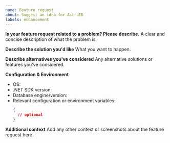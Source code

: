 ```yaml
---
name: Feature request
about: Suggest an idea for AstraID
labels: enhancement
---
```


**Is your feature request related to a problem? Please describe.**
A clear and concise description of what the problem is.

**Describe the solution you'd like**
What you want to happen.

**Describe alternatives you've considered**
Any alternative solutions or features you've considered.

**Configuration & Environment**
- OS: 
- .NET SDK version: 
- Database engine/version: 
- Relevant configuration or environment variables:
  ```json
  {
    // optional
  }
  ```

**Additional context**
Add any other context or screenshots about the feature request here.
